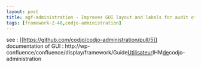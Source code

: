 ```yaml
---
layout: post
title: agf-administration - Improves GUI layout and labels for audit of SQL queries
tags: [framework-2-48,codjo-administration]
---
```

see : [[https://github.com/codjo/codjo-administration/pull/5]]
documentation of GUI : http://wp-confluence/confluence/display/framework/Guide<u>Utilisateur</u>IHM<u>de</u>codjo-administration